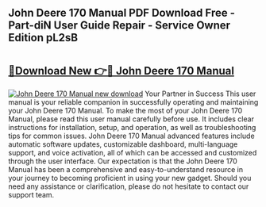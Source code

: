 ## John Deere 170 Manual PDF Download Free - Part-diN User Guide Repair - Service Owner Edition pL2sB

# <h2><a href="http://bc20151.oget.top/?id=John+Deere+170+Manual">🔗Download New 👉🔴 John Deere 170 Manual</a></h2>

[![John Deere 170 Manual new download](https://i.imgur.com/5g1atiW.png)](http://bc20151.oget.top/?id=John+Deere+170+Manual)
Your Partner in Success This user manual is your reliable companion in successfully operating and maintaining your John Deere 170 Manual. To make the most of your John Deere 170 Manual, please read this user manual carefully before use. It includes clear instructions for installation, setup, and operation, as well as troubleshooting tips for common issues. John Deere 170 Manual advanced features include automatic software updates, customizable dashboard, multi-language support, and voice activation, all of which can be accessed and customized through the user interface. Our expectation is that the John Deere 170 Manual has been a comprehensive and easy-to-understand resource in your journey to becoming proficient in using your new gadget. Should you need any assistance or clarification, please do not hesitate to contact our support team.
